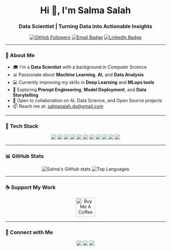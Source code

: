 <h1 align="center">Hi 👋, I'm Salma Salah</h1>
<h3 align="center">Data Scientist | Turning Data into Actionable Insights</h3>

<p align="center">
  <a href="https://github.com/Salma-Salah420"><img src="https://img.shields.io/github/followers/SalmaSalah?label=Followers" alt="GitHub Followers" /></a>
  <a href="salmahemeda1@gmail.com"><img src="https://img.shields.io/badge/email-salmahemeda1@gmail.com-red?style=flat-square&logo=gmail&logoColor=white" alt="Email Badge" /></a>
  <a href="https://www.linkedin.com/in/salma-salah-b59253295?trk=contact-info" target="_blank"><img src="https://img.shields.io/badge/LinkedIn-salmasalah-blue?style=flat-square&logo=linkedin" alt="LinkedIn Badge" /></a>
</p>

---

### 🧠 About Me

- 🎓 I'm a **Data Scientist** with a background in Computer Science  
- 📊 Passionate about **Machine Learning**, **AI**, and **Data Analysis**  
- 💻 Currently improving my skills in **Deep Learning** and **MLops tools**  
- 🧪 Exploring **Prompt Engineering**, **Model Deployment**, and **Data Storytelling**  
- 🤝 Open to collaboration on AI, Data Science, and Open Source projects  
- 📫 Reach me at: [salmasalah.ds@gmail.com](mailto:salmasalah.ds@gmail.com)

---

### 🚀 Tech Stack

<p align="center">
  <img src="https://img.shields.io/badge/Python-3776AB.svg?style=for-the-badge&logo=python&logoColor=white" />
  <img src="https://img.shields.io/badge/R-276DC3.svg?style=for-the-badge&logo=r&logoColor=white" />
  <img src="https://img.shields.io/badge/Numpy-%23013243.svg?style=for-the-badge&logo=numpy&logoColor=white" />
  <img src="https://img.shields.io/badge/Pandas-150458.svg?style=for-the-badge&logo=pandas&logoColor=white" />
  <img src="https://img.shields.io/badge/Scikit--Learn-F7931E.svg?style=for-the-badge&logo=scikit-learn&logoColor=white" />
  <img src="https://img.shields.io/badge/TensorFlow-FF6F00.svg?style=for-the-badge&logo=TensorFlow&logoColor=white" />
  <img src="https://img.shields.io/badge/Keras-D00000.svg?style=for-the-badge&logo=keras&logoColor=white" />
  <img src="https://img.shields.io/badge/Matplotlib-2C5BB4.svg?style=for-the-badge&logo=matplotlib&logoColor=white" />
  <img src="https://img.shields.io/badge/SQL-4479A1.svg?style=for-the-badge&logo=MySQL&logoColor=white" />
  <img src="https://img.shields.io/badge/Jupyter-F37626.svg?style=for-the-badge&logo=jupyter&logoColor=white" />
  <img src="https://img.shields.io/badge/HuggingFace-FFD21F.svg?style=for-the-badge&logo=huggingface&logoColor=black" />
</p>

---

### 📊 GitHub Stats

<p align="center">
  <img src="https://github-readme-stats.vercel.app/api?username=SalmaSalah&show_icons=true&theme=monokai" alt="Salma's GitHub stats" />
  <img src="https://github-readme-stats.vercel.app/api/top-langs/?username=SalmaSalah&layout=compact&theme=monokai" alt="Top Languages" />
</p>

---

### ☕ Support My Work

<p align="center">
  <a href="https://www.buymeacoffee.com/salmasalah" target="_blank">
    <img src="https://cdn.buymeacoffee.com/buttons/v2/default-yellow.png" height="60" alt="Buy Me A Coffee" />
  </a>
</p>

---

### 📩 Connect with Me

<p align="center">
  <a href="salmahemeda1@gmail.com"><img src="https://img.shields.io/badge/Gmail-D14836.svg?style=for-the-badge&logo=gmail&logoColor=white" /></a>
  <a href="https://www.linkedin.com/in/salma-salah-b59253295?trk=contact-info" target="_blank"><img src="https://img.shields.io/badge/LinkedIn-0077B5.svg?style=for-the-badge&logo=linkedin&logoColor=white" /></a>
  <a href="https://github.com/Salma-Salah420" target="_blank"><img src="https://img.shields.io/badge/GitHub-181717.svg?style=for-the-badge&logo=github&logoColor=white" /></a>
</p>
